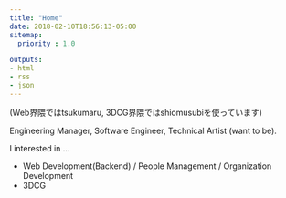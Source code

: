 ```yaml
---
title: "Home"
date: 2018-02-10T18:56:13-05:00
sitemap:
  priority : 1.0

outputs:
- html
- rss
- json
---
```

(Web界隈ではtsukumaru, 3DCG界隈ではshiomusubiを使っています)

Engineering Manager, Software Engineer, Technical Artist (want to be).

I interested in ... 
- Web Development(Backend) / People Management / Organization Development
- 3DCG 

